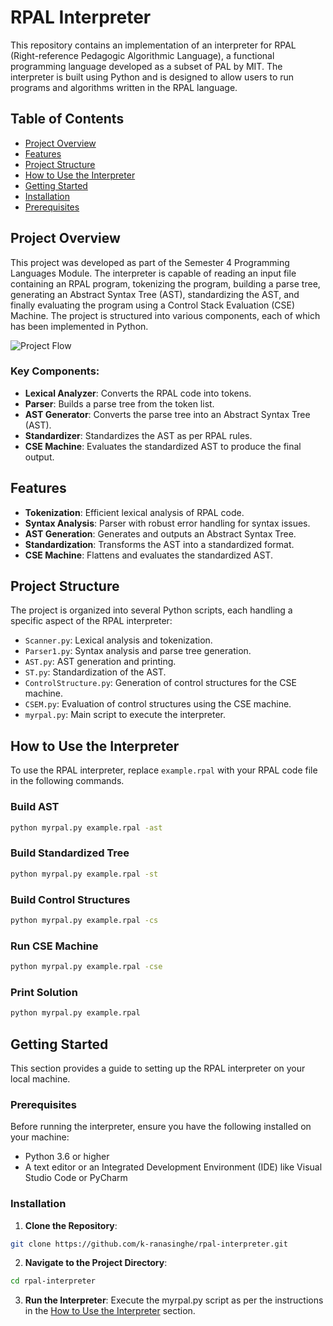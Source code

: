 # RPAL Interpreter

This repository contains an implementation of an interpreter for RPAL (Right-reference Pedagogic Algorithmic Language), a functional programming language developed as a subset of PAL by MIT. The interpreter is built using Python and is designed to allow users to run programs and algorithms written in the RPAL language.

## Table of Contents
- [Project Overview](#project-overview)
- [Features](#features)
- [Project Structure](#project-structure)
- [How to Use the Interpreter](#how-to-use-the-interpreter)
- [Getting Started](#getting-started)
- [Installation](#installation)
- [Prerequisites](#prerequisites)


## Project Overview
This project was developed as part of the Semester 4 Programming Languages Module. The interpreter is capable of reading an input file containing an RPAL program, tokenizing the program, building a parse tree, generating an Abstract Syntax Tree (AST), standardizing the AST, and finally evaluating the program using a Control Stack Evaluation (CSE) Machine. The project is structured into various components, each of which has been implemented in Python.

![Project Flow](https://github.com/user-attachments/assets/11073862-f2b2-4e78-9dca-62394246718b)

### Key Components:
- **Lexical Analyzer**: Converts the RPAL code into tokens.
- **Parser**: Builds a parse tree from the token list.
- **AST Generator**: Converts the parse tree into an Abstract Syntax Tree (AST).
- **Standardizer**: Standardizes the AST as per RPAL rules.
- **CSE Machine**: Evaluates the standardized AST to produce the final output.

## Features
- **Tokenization**: Efficient lexical analysis of RPAL code.
- **Syntax Analysis**: Parser with robust error handling for syntax issues.
- **AST Generation**: Generates and outputs an Abstract Syntax Tree.
- **Standardization**: Transforms the AST into a standardized format.
- **CSE Machine**: Flattens and evaluates the standardized AST.

## Project Structure
The project is organized into several Python scripts, each handling a specific aspect of the RPAL interpreter:

- `Scanner.py`: Lexical analysis and tokenization.
- `Parser1.py`: Syntax analysis and parse tree generation.
- `AST.py`: AST generation and printing.
- `ST.py`: Standardization of the AST.
- `ControlStructure.py`: Generation of control structures for the CSE machine.
- `CSEM.py`: Evaluation of control structures using the CSE machine.
- `myrpal.py`: Main script to execute the interpreter.

## How to Use the Interpreter
To use the RPAL interpreter, replace `example.rpal` with your RPAL code file in the following commands.

### Build AST
```bash
python myrpal.py example.rpal -ast
```

### Build Standardized Tree
```bash
python myrpal.py example.rpal -st
```

### Build Control Structures
```bash
python myrpal.py example.rpal -cs
```

### Run CSE Machine
```bash
python myrpal.py example.rpal -cse
```

### Print Solution
```bash
python myrpal.py example.rpal
```

## Getting Started

This section provides a guide to setting up the RPAL interpreter on your local machine.

### Prerequisites

Before running the interpreter, ensure you have the following installed on your machine:
- Python 3.6 or higher
- A text editor or an Integrated Development Environment (IDE) like Visual Studio Code or PyCharm

### Installation

1. **Clone the Repository**: 

```bash
git clone https://github.com/k-ranasinghe/rpal-interpreter.git
```

2. **Navigate to the Project Directory**: 

```bash
cd rpal-interpreter
```

3. **Run the Interpreter**: Execute the myrpal.py script as per the instructions in the [How to Use the Interpreter](#how-to-use-the-interpreter) section.



